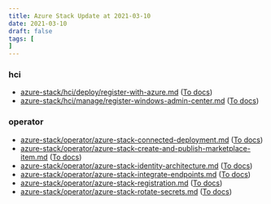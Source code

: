```yaml
---
title: Azure Stack Update at 2021-03-10
date: 2021-03-10
draft: false
tags: [
]
---
```


### hci
- [azure-stack/hci/deploy/register-with-azure.md](https://github.com/MicrosoftDocs/azure-stack-docs/compare/71ad231..b2bdf50#diff-a3683a070950df904508f9b7a77e35a87a75980f569dc27728c36e0a34157016) ([To docs](https://docs.microsoft.com/en-us/azure-stack/hci/deploy/register-with-azure?WT.mc_id=AZ-MVP-5003408))
- [azure-stack/hci/manage/register-windows-admin-center.md](https://github.com/MicrosoftDocs/azure-stack-docs/compare/71ad231..b2bdf50#diff-88d4e05038981fa736054c58700df36ea9d9bbbcdfa568abead398d46acd2f7e) ([To docs](https://docs.microsoft.com/en-us/azure-stack/hci/manage/register-windows-admin-center?WT.mc_id=AZ-MVP-5003408))
    
### operator
- [azure-stack/operator/azure-stack-connected-deployment.md](https://github.com/MicrosoftDocs/azure-stack-docs/compare/71ad231..b2bdf50#diff-4ef608ce39ead8a091d9a229ec9a327112694bba076838642d7e228983a4ad78) ([To docs](https://docs.microsoft.com/en-us/azure-stack/operator/azure-stack-connected-deployment?WT.mc_id=AZ-MVP-5003408))
- [azure-stack/operator/azure-stack-create-and-publish-marketplace-item.md](https://github.com/MicrosoftDocs/azure-stack-docs/compare/71ad231..b2bdf50#diff-b2b9660510b859639880c78cb1eb773630fa8d37f91a90b918c438c558bb237b) ([To docs](https://docs.microsoft.com/en-us/azure-stack/operator/azure-stack-create-and-publish-marketplace-item?WT.mc_id=AZ-MVP-5003408))
- [azure-stack/operator/azure-stack-identity-architecture.md](https://github.com/MicrosoftDocs/azure-stack-docs/compare/71ad231..b2bdf50#diff-73fe9fa9a504cbc6bc908327cd90087e1fcfaa04eeb918e6eb719172c9fbb2cf) ([To docs](https://docs.microsoft.com/en-us/azure-stack/operator/azure-stack-identity-architecture?WT.mc_id=AZ-MVP-5003408))
- [azure-stack/operator/azure-stack-integrate-endpoints.md](https://github.com/MicrosoftDocs/azure-stack-docs/compare/71ad231..b2bdf50#diff-17dc001fd07d410ebd9761fccfc80eb8bbdb1e80479e6d67a195c54d1ac471de) ([To docs](https://docs.microsoft.com/en-us/azure-stack/operator/azure-stack-integrate-endpoints?WT.mc_id=AZ-MVP-5003408))
- [azure-stack/operator/azure-stack-registration.md](https://github.com/MicrosoftDocs/azure-stack-docs/compare/71ad231..b2bdf50#diff-95b080b298dcb2f932977973bd3379bacc238716d94efcaf454f4a3ac204d0c1) ([To docs](https://docs.microsoft.com/en-us/azure-stack/operator/azure-stack-registration?WT.mc_id=AZ-MVP-5003408))
- [azure-stack/operator/azure-stack-rotate-secrets.md](https://github.com/MicrosoftDocs/azure-stack-docs/compare/71ad231..b2bdf50#diff-19e256418cbf57649c44a3f7c151b77ca3183bce9aeb000ce83b4ffceeb06717) ([To docs](https://docs.microsoft.com/en-us/azure-stack/operator/azure-stack-rotate-secrets?WT.mc_id=AZ-MVP-5003408))
    
